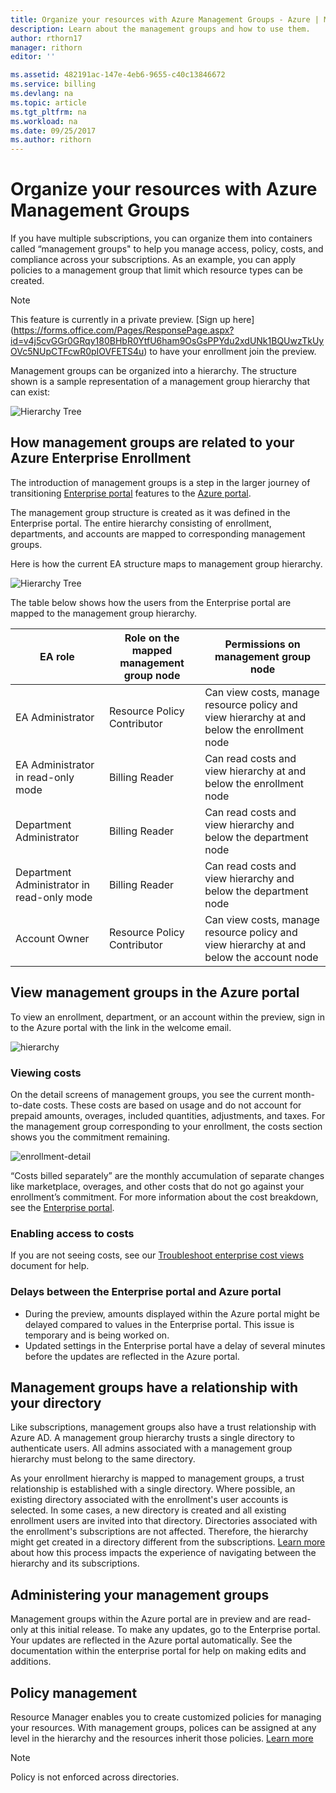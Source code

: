 ```yaml
---
title: Organize your resources with Azure Management Groups - Azure | Microsoft Docs
description: Learn about the management groups and how to use them. 
author: rthorn17
manager: rithorn
editor: ''

ms.assetid: 482191ac-147e-4eb6-9655-c40c13846672
ms.service: billing
ms.devlang: na
ms.topic: article
ms.tgt_pltfrm: na
ms.workload: na
ms.date: 09/25/2017
ms.author: rithorn
---
```



# Organize your resources with Azure Management Groups 

If you have multiple subscriptions, you can organize them into containers called “management groups" to help you manage access, policy, costs, and compliance across your subscriptions. As an example, you can apply policies to a management group that limit which resource types can be created.

> [!Note]
> This feature is currently in a private preview. [Sign up here]
(https://forms.office.com/Pages/ResponsePage.aspx?id=v4j5cvGGr0GRqy180BHbR0YtfU6ham9OsGsPPYdu2xdUNk1BQUwzTkUyOVc5NUpCTFcwR0pIOVFETS4u)
to have your enrollment join the preview.   
 


Management groups can be organized into a hierarchy. The structure shown is a sample representation of a management group hierarchy that can exist:


![Hierarchy Tree](media/billing-enterprise-mgmt-groups/tree.png)



## How management groups are related to your Azure Enterprise Enrollment

The introduction of management groups is a step in the larger journey of transitioning  [Enterprise portal](https://ea.azure.com) features to the [Azure portal](https://portal.azure.com).

The management group structure is created as it was defined in the Enterprise portal. The entire hierarchy consisting of enrollment, departments, and accounts are mapped to corresponding management groups. 

Here is how the current EA structure maps to management group hierarchy. 

![Hierarchy Tree](media/billing-enterprise-mgmt-groups/tree2.png)

The table below shows how the users from the Enterprise portal are mapped to the management group hierarchy.

|    EA role                                       |    Role on the mapped management   group node    |    Permissions on management   group node                                                          |
|--------------------------------------------------|--------------------------------------------------|----------------------------------------------------------------------------------------------------|
|    EA Administrator                              |    Resource Policy Contributor                   |    Can view costs, manage resource policy and view hierarchy at and   below the enrollment node    |
|    EA Administrator in read-only mode            |    Billing Reader                                |    Can read costs and view hierarchy at and below the enrollment node                              |
|    Department Administrator                      |    Billing Reader                                |    Can read costs and view hierarchy and below the department node                                 |
|    Department Administrator in read-only mode    |    Billing Reader                                |    Can read costs and view hierarchy and below the department node                                 |
|    Account Owner                                 |    Resource Policy Contributor                   |    Can view costs, manage resource policy and view hierarchy at and   below the account node       |




## View management groups in the Azure portal

To view an enrollment, department, or an account within the preview, sign in to the Azure portal with the link in the welcome email.   

![hierarchy](media/billing-enterprise-mgmt-groups/hierarchy.png)

### Viewing costs 
On the detail screens of management groups, you see the current month-to-date costs. These costs are based on usage and do not account for prepaid amounts, overages, included quantities, adjustments, and taxes. For the management group corresponding to your enrollment, the costs section shows you the commitment remaining.  

![enrollment-detail](media/billing-enterprise-mgmt-groups/enrollment.png)

 “Costs billed separately” are the monthly accumulation of separate changes like marketplace, overages, and other costs that do not go against your enrollment’s commitment.  For more information about the cost breakdown, see the [Enterprise portal](https://ea.azure.com). 

### Enabling access to costs
If you are not seeing costs, see our [Troubleshoot enterprise cost views](https://aka.ms/enableazurecosts) document for help.  

### Delays between the Enterprise portal and Azure portal 
* During the preview, amounts displayed within the Azure portal might be delayed compared to values in the Enterprise portal. This issue is temporary and is being worked on.
* Updated settings in the Enterprise portal have a delay of several minutes before the updates are reflected in the Azure portal. 

## Management groups have a relationship with your directory   
Like subscriptions, management groups also have a trust relationship with Azure AD. A management group hierarchy trusts a single directory to authenticate users. All admins associated with a management group hierarchy must belong to the same directory. 

As your enrollment hierarchy is mapped to management groups, a trust relationship is established with a single directory. Where possible, an existing directory associated with the enrollment's user accounts is selected. In some cases, a new directory is created and all existing enrollment users are invited into that directory. Directories associated with the enrollment's subscriptions are not affected. Therefore, the hierarchy might get created in a directory different from the subscriptions. [Learn more](billing-enterprise-mgmt-grp-find.md) about how this process impacts the experience of navigating between the hierarchy and its subscriptions.

## Administering your management groups
Management groups within the Azure portal are in preview and are read-only at this initial release. To make any updates, go to the Enterprise portal. Your updates are reflected in the Azure portal automatically. 
See the documentation within the enterprise portal for help on making edits and additions.   

## Policy management
Resource Manager enables you to create customized policies for managing your resources. With management groups, polices can be assigned at any level in the hierarchy and the resources inherit those policies.  [Learn more](https://go.microsoft.com/fwlink/?linkid=858942)

> [!Note]
> Policy is not enforced across directories. 


